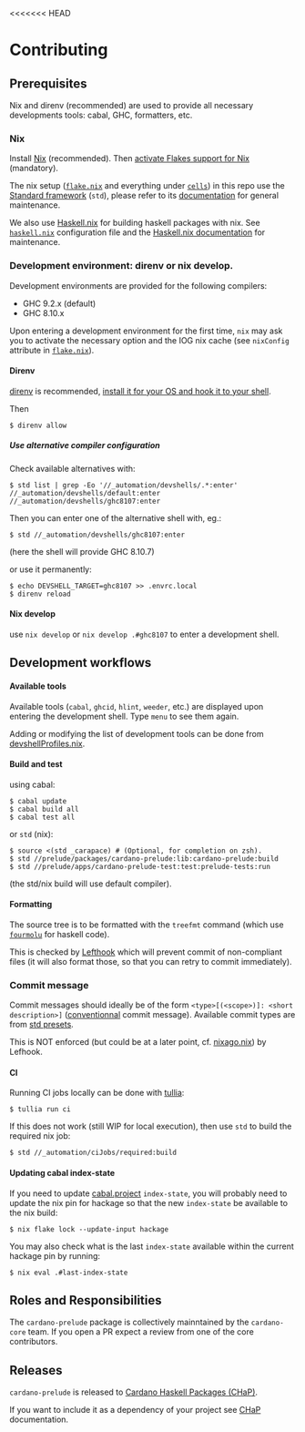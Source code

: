 <<<<<<< HEAD
# Contributing

## Prerequisites

Nix and direnv (recommended) are used to provide all necessary developments tools: cabal, GHC, formatters, etc.

### Nix

Install [Nix](https://nixos.org/nix/) (recommended).
Then [activate Flakes support for Nix](https://nixos.wiki/wiki/Flakes) (mandatory).

The nix setup ([`flake.nix`](./flake.nix) and everything under [`cells`](./cells/)) in this repo use the [Standard framework](https://github.com/divnix/std) (`std`), please refer to its [documentation](https://std.divnix.com/) for general maintenance.

We also use [Haskell.nix](https://github.com/input-output-hk/haskell.nix) for building haskell packages with nix. See [`haskell.nix`](./cells/prelude/haskell.nix) configuration file and the [Haskell.nix documentation](https://input-output-hk.github.io/haskell.nix/) for maintenance.

### Development environment: direnv or nix develop.

Development environments are provided for the following compilers:

- GHC 9.2.x (default)
- GHC 8.10.x

Upon entering a development environment for the first time, `nix` may ask you to activate the necessary option and the IOG nix cache (see `nixConfig` attribute in [`flake.nix`](./flake.nix)).

#### Direnv

[direnv](https://direnv.net/) is recommended, [install it for your OS and hook it to your shell](https://direnv.net/docs/installation.html).

Then

```console
$ direnv allow
```

##### Use alternative compiler configuration

Check available alternatives with:

```console
$ std list | grep -Eo '//_automation/devshells/.*:enter'
//_automation/devshells/default:enter
//_automation/devshells/ghc8107:enter
```

Then you can enter one of the alternative shell with, eg.:

```console
$ std //_automation/devshells/ghc8107:enter
```

(here the shell will provide GHC 8.10.7)

or use it permanently:

```console
$ echo DEVSHELL_TARGET=ghc8107 >> .envrc.local
$ direnv reload
```

#### Nix develop

use `nix develop` or `nix develop .#ghc8107` to enter a development shell.

## Development workflows

#### Available tools

Available tools (`cabal`, `ghcid`, `hlint`, `weeder`, etc.) are displayed upon entering the development shell. Type `menu` to see them again.

Adding or modifying the list of development tools can be done from [devshellProfiles.nix](./cells/prelude/devshellProfiles.nix).

#### Build and test

using cabal:

```console
$ cabal update
$ cabal build all
$ cabal test all
```

or `std` (nix):

```
$ source <(std _carapace) # (Optional, for completion on zsh).
$ std //prelude/packages/cardano-prelude:lib:cardano-prelude:build
$ std //prelude/apps/cardano-prelude-test:test:prelude-tests:run
```

(the std/nix build will use default compiler).

#### Formatting

The source tree is to be formatted with the `treefmt` command (which use [`fourmolu`](https://github.com/fourmolu/fourmolu) for haskell code).

This is checked by [Lefthook](https://github.com/evilmartians/lefthook) which will prevent commit of non-compliant files (it will also format those, so that you can retry to commit immediately).

### Commit message

Commit messages should ideally be of the form `<type>[(<scope>)]: <short description>]` ([conventionnal](https://www.conventionalcommits.org/) commit message). Available commit types are from [std presets](https://std.divnix.com/reference/presets/nixago/conform.html).

This is NOT enforced (but could be at a later point, cf. [nixago.nix](./cells/_automation/nixago.nix)) by Lefhook.

#### CI

Running CI jobs locally can be done with [tullia](https://github.com/input-output-hk/tullia):

```console
$ tullia run ci
```

If this does not work (still WIP for local execution), then use `std` to build the required nix job:

```console
$ std //_automation/ciJobs/required:build
```

#### Updating cabal index-state

If you need to update [cabal.project](./cabal.project) `index-state`, you will probably need to update the nix pin for hackage so that the new `index-state` be available to the nix build:

```console
$ nix flake lock --update-input hackage
```

You may also check what is the last `index-state` available within the current hackage pin by running:

```console
$ nix eval .#last-index-state
```

## Roles and Responsibilities

The `cardano-prelude` package is collectively mainntained by the `cardano-core`
team.  If you open a PR expect a review from one of the core contributors.


## Releases

`cardano-prelude` is released to [Cardano Haskell Packages (CHaP)][CHaP].

If you want to include it as a dependency of your project see [CHaP]
documentation.

[CHaP]: https://github.com/input-output-hk/cardano-haskell-packages
